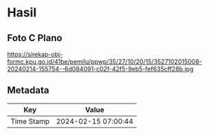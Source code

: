 # Hasil

## Foto C Plano

https://sirekap-obj-formc.kpu.go.id/41be/pemilu/ppwp/35/27/10/20/15/3527102015008-20240214-155754--6d084091-c02f-42f5-9eb5-fef635cff28b.jpg


## Metadata

| Key        | Value               |
| ---------- | ------------------- |
| Time Stamp | 2024-02-15 07:00:44 |




